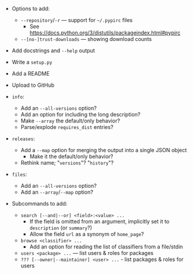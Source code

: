 - Options to add:
    - `--repository`/`-r` — support for `~/.pypirc` files
        - See <https://docs.python.org/3/distutils/packageindex.html#pypirc>
    - `--[no-]trust-downloads` — showing download counts
- Add docstrings and `--help` output
- Write a `setup.py`
- Add a README
- Upload to GitHub

- `info`:
    - Add an `--all-versions` option?
    - Add an option for including the long description?
    - Make `--array` the default/only behavior?
    - Parse/explode `requires_dist` entries?
- `releases`:
    - Add a `--map` option for merging the output into a single JSON object
        - Make it the default/only behavior?
    - Rethink name; "`versions`"? "`history`"?
- `files`:
    - Add an `--all-versions` option?
    - Add an `--array`/`--map` option?

- Subcommands to add:
    - `search [--and|--or] <field>:<value> ...`
        - If the field is omitted from an argument, implicitly set it to
          `description` (or `summary`?)
        - Allow the field `url` as a synonym of `home_page`?
    - `browse <classifier> ...`
        - Add an option for reading the list of classifiers from a file/stdin
    - `users <package> ...` — list users & roles for packages
    - `??? [--owner|--maintainer] <user> ...` - list packages & roles for users
